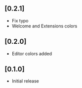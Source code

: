 ## [0.2.1]
- Fix typo
- Welcome and Extensions colors

## [0.2.0]
- Editor colors added

## [0.1.0]

- Initial release
